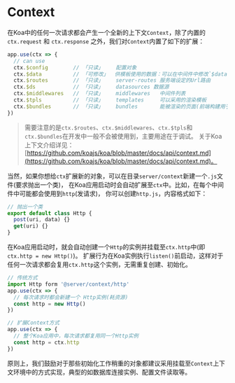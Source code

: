 
# Context

在Koa中的任何一次请求都会产生一个全新的上下文`Context`，除了内置的 `ctx.request` 和 `ctx.response` 之外，我们对`Context`内置了如下的扩展：

```js
app.use(ctx => {
  // can use
  ctx.$config        // 「只读」    配置对象
  ctx.$data          // 「可修改」  供模板使用的数据：可以在中间件中修改`$data`对象
  ctx.$routes        // 「只读」    server-routes 服务端设定的Url路由
  ctx.$ds            // 「只读」    datasources 数据源
  ctx.$middlewares   // 「只读」    middlewares   中间件列表
  ctx.$tpls          // 「只读」    templates     可以采用的渲染模板
  ctx.$bundles       // 「只读」    bundles       能被渲染的页面(前端构建用于SSR)
})
```

>需要注意的是`ctx.$routes`、`ctx.$middlewares`、`ctx.$tpls`和`ctx.$bundles`在开发中一般不会被使用到，主要用途在于调试。 关于Koa上下文介绍详见：[https://github.com/koajs/koa/blob/master/docs/api/context.md](https://github.com/koajs/koa/blob/master/docs/api/context.md)。

当然，如果你想给`ctx`扩展新的对象，可以在目录`server/context`新建一个`.js`文件(要求抛出一个类)，
在Koa应用启动时会自动扩展至`ctx`中。比如，在每个中间件中可能都会使用到`http`(发请求)，
你可以创建`http.js`，内容格式如下：

```js
// 抛出一个类
export default class Http {
  post(uri, data) {}
  get(uri) {}
}
```

在Koa应用启动时，就会自动创建一个`Http`的实例并挂载至`ctx.http`中(即`ctx.http = new Http()`)。
扩展行为在Koa实例执行`listen()`前启动，这样对于任何一次请求都会复用`ctx.http`这个实例，无需重复创建、初始化。

```js
// 传统方式
import Http form '@server/context/http'
app.use(ctx => {
  // 每次请求时都会新建一个 Http实例(耗资源)
  const http = new Http()
})

// 扩展Context方式
app.use(ctx => {
  // 整个Koa应用中，每次请求都复用同一个Http实例
  const http = ctx.http
})
```

原则上，我们鼓励对于那些初始化工作稍重的对象都建议采用挂载至`Context`上下文环境中的方式实现，典型的如数据库连接实例、配置文件读取等。



